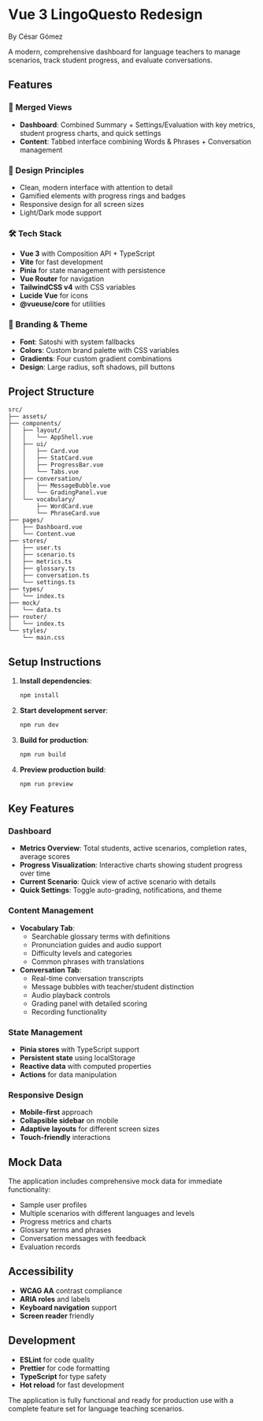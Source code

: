 # Vue 3 LingoQuesto Redesign

By César Gómez

A modern, comprehensive dashboard for language teachers to manage scenarios, track student progress, and evaluate conversations.

## Features

### 🎯 Merged Views

- **Dashboard**: Combined Summary + Settings/Evaluation with key metrics, student progress charts, and quick settings
- **Content**: Tabbed interface combining Words & Phrases + Conversation management

### 🎨 Design Principles

- Clean, modern interface with attention to detail
- Gamified elements with progress rings and badges
- Responsive design for all screen sizes
- Light/Dark mode support

### 🛠 Tech Stack

- **Vue 3** with Composition API + TypeScript
- **Vite** for fast development
- **Pinia** for state management with persistence
- **Vue Router** for navigation
- **TailwindCSS v4** with CSS variables
- **Lucide Vue** for icons
- **@vueuse/core** for utilities

### 🎨 Branding & Theme

- **Font**: Satoshi with system fallbacks
- **Colors**: Custom brand palette with CSS variables
- **Gradients**: Four custom gradient combinations
- **Design**: Large radius, soft shadows, pill buttons

## Project Structure

```
src/
├── assets/
├── components/
│   ├── layout/
│   │   └── AppShell.vue
│   ├── ui/
│   │   ├── Card.vue
│   │   ├── StatCard.vue
│   │   ├── ProgressBar.vue
│   │   └── Tabs.vue
│   ├── conversation/
│   │   ├── MessageBubble.vue
│   │   └── GradingPanel.vue
│   └── vocabulary/
│       ├── WordCard.vue
│       └── PhraseCard.vue
├── pages/
│   ├── Dashboard.vue
│   └── Content.vue
├── stores/
│   ├── user.ts
│   ├── scenario.ts
│   ├── metrics.ts
│   ├── glossary.ts
│   ├── conversation.ts
│   └── settings.ts
├── types/
│   └── index.ts
├── mock/
│   └── data.ts
├── router/
│   └── index.ts
└── styles/
    └── main.css
```

## Setup Instructions

1. **Install dependencies**:

   ```bash
   npm install
   ```

2. **Start development server**:

   ```bash
   npm run dev
   ```

3. **Build for production**:

   ```bash
   npm run build
   ```

4. **Preview production build**:
   ```bash
   npm run preview
   ```

## Key Features

### Dashboard

- **Metrics Overview**: Total students, active scenarios, completion rates, average scores
- **Progress Visualization**: Interactive charts showing student progress over time
- **Current Scenario**: Quick view of active scenario with details
- **Quick Settings**: Toggle auto-grading, notifications, and theme

### Content Management

- **Vocabulary Tab**:
  - Searchable glossary terms with definitions
  - Pronunciation guides and audio support
  - Difficulty levels and categories
  - Common phrases with translations
- **Conversation Tab**:
  - Real-time conversation transcripts
  - Message bubbles with teacher/student distinction
  - Audio playback controls
  - Grading panel with detailed scoring
  - Recording functionality

### State Management

- **Pinia stores** with TypeScript support
- **Persistent state** using localStorage
- **Reactive data** with computed properties
- **Actions** for data manipulation

### Responsive Design

- **Mobile-first** approach
- **Collapsible sidebar** on mobile
- **Adaptive layouts** for different screen sizes
- **Touch-friendly** interactions

## Mock Data

The application includes comprehensive mock data for immediate functionality:

- Sample user profiles
- Multiple scenarios with different languages and levels
- Progress metrics and charts
- Glossary terms and phrases
- Conversation messages with feedback
- Evaluation records

## Accessibility

- **WCAG AA** contrast compliance
- **ARIA roles** and labels
- **Keyboard navigation** support
- **Screen reader** friendly

## Development

- **ESLint** for code quality
- **Prettier** for code formatting
- **TypeScript** for type safety
- **Hot reload** for fast development

The application is fully functional and ready for production use with a complete feature set for language teaching scenarios.
